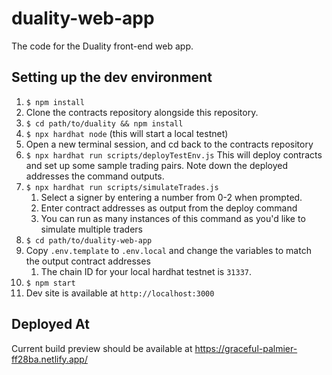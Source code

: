 # duality-web-app

The code for the Duality front-end web app.

## Setting up the dev environment

1. `$ npm install`
2. Clone the contracts repository alongside this repository.
3. `$ cd path/to/duality && npm install`
4. `$ npx hardhat node` (this will start a local testnet)
5. Open a new terminal session, and cd back to the contracts repository
6. `$ npx hardhat run scripts/deployTestEnv.js` This will deploy contracts and set up some sample trading pairs. Note down the deployed addresses the command outputs.
7. `$ npx hardhat run scripts/simulateTrades.js`
   1. Select a signer by entering a number from 0-2 when prompted.
   2. Enter contract addresses as output from the deploy command
   3. You can run as many instances of this command as you'd like to simulate multiple traders
8. `$ cd path/to/duality-web-app`
9. Copy `.env.template` to `.env.local` and change the variables to match the output contract addresses
   1. The chain ID for your local hardhat testnet is `31337`.
10. `$ npm start`
11. Dev site is available at `http://localhost:3000`

## Deployed At

Current build preview should be available at https://graceful-palmier-ff28ba.netlify.app/
